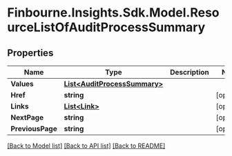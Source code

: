 # Finbourne.Insights.Sdk.Model.ResourceListOfAuditProcessSummary

## Properties

Name | Type | Description | Notes
------------ | ------------- | ------------- | -------------
**Values** | [**List&lt;AuditProcessSummary&gt;**](AuditProcessSummary.md) |  | 
**Href** | **string** |  | [optional] 
**Links** | [**List&lt;Link&gt;**](Link.md) |  | [optional] 
**NextPage** | **string** |  | [optional] 
**PreviousPage** | **string** |  | [optional] 

[[Back to Model list]](../README.md#documentation-for-models) [[Back to API list]](../README.md#documentation-for-api-endpoints) [[Back to README]](../README.md)

